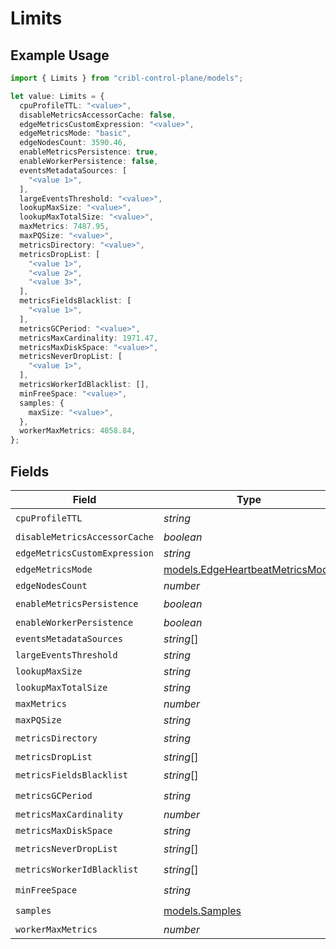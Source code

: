 # Limits

## Example Usage

```typescript
import { Limits } from "cribl-control-plane/models";

let value: Limits = {
  cpuProfileTTL: "<value>",
  disableMetricsAccessorCache: false,
  edgeMetricsCustomExpression: "<value>",
  edgeMetricsMode: "basic",
  edgeNodesCount: 3590.46,
  enableMetricsPersistence: true,
  enableWorkerPersistence: false,
  eventsMetadataSources: [
    "<value 1>",
  ],
  largeEventsThreshold: "<value>",
  lookupMaxSize: "<value>",
  lookupMaxTotalSize: "<value>",
  maxMetrics: 7487.95,
  maxPQSize: "<value>",
  metricsDirectory: "<value>",
  metricsDropList: [
    "<value 1>",
    "<value 2>",
    "<value 3>",
  ],
  metricsFieldsBlacklist: [
    "<value 1>",
  ],
  metricsGCPeriod: "<value>",
  metricsMaxCardinality: 1971.47,
  metricsMaxDiskSpace: "<value>",
  metricsNeverDropList: [
    "<value 1>",
  ],
  metricsWorkerIdBlacklist: [],
  minFreeSpace: "<value>",
  samples: {
    maxSize: "<value>",
  },
  workerMaxMetrics: 4058.84,
};
```

## Fields

| Field                                                                    | Type                                                                     | Required                                                                 | Description                                                              |
| ------------------------------------------------------------------------ | ------------------------------------------------------------------------ | ------------------------------------------------------------------------ | ------------------------------------------------------------------------ |
| `cpuProfileTTL`                                                          | *string*                                                                 | :heavy_check_mark:                                                       | N/A                                                                      |
| `disableMetricsAccessorCache`                                            | *boolean*                                                                | :heavy_minus_sign:                                                       | N/A                                                                      |
| `edgeMetricsCustomExpression`                                            | *string*                                                                 | :heavy_minus_sign:                                                       | N/A                                                                      |
| `edgeMetricsMode`                                                        | [models.EdgeHeartbeatMetricsMode](../models/edgeheartbeatmetricsmode.md) | :heavy_minus_sign:                                                       | N/A                                                                      |
| `edgeNodesCount`                                                         | *number*                                                                 | :heavy_minus_sign:                                                       | N/A                                                                      |
| `enableMetricsPersistence`                                               | *boolean*                                                                | :heavy_check_mark:                                                       | N/A                                                                      |
| `enableWorkerPersistence`                                                | *boolean*                                                                | :heavy_minus_sign:                                                       | N/A                                                                      |
| `eventsMetadataSources`                                                  | *string*[]                                                               | :heavy_minus_sign:                                                       | N/A                                                                      |
| `largeEventsThreshold`                                                   | *string*                                                                 | :heavy_minus_sign:                                                       | N/A                                                                      |
| `lookupMaxSize`                                                          | *string*                                                                 | :heavy_minus_sign:                                                       | N/A                                                                      |
| `lookupMaxTotalSize`                                                     | *string*                                                                 | :heavy_minus_sign:                                                       | N/A                                                                      |
| `maxMetrics`                                                             | *number*                                                                 | :heavy_minus_sign:                                                       | N/A                                                                      |
| `maxPQSize`                                                              | *string*                                                                 | :heavy_minus_sign:                                                       | N/A                                                                      |
| `metricsDirectory`                                                       | *string*                                                                 | :heavy_check_mark:                                                       | N/A                                                                      |
| `metricsDropList`                                                        | *string*[]                                                               | :heavy_minus_sign:                                                       | N/A                                                                      |
| `metricsFieldsBlacklist`                                                 | *string*[]                                                               | :heavy_check_mark:                                                       | N/A                                                                      |
| `metricsGCPeriod`                                                        | *string*                                                                 | :heavy_check_mark:                                                       | N/A                                                                      |
| `metricsMaxCardinality`                                                  | *number*                                                                 | :heavy_minus_sign:                                                       | N/A                                                                      |
| `metricsMaxDiskSpace`                                                    | *string*                                                                 | :heavy_minus_sign:                                                       | N/A                                                                      |
| `metricsNeverDropList`                                                   | *string*[]                                                               | :heavy_check_mark:                                                       | N/A                                                                      |
| `metricsWorkerIdBlacklist`                                               | *string*[]                                                               | :heavy_check_mark:                                                       | N/A                                                                      |
| `minFreeSpace`                                                           | *string*                                                                 | :heavy_check_mark:                                                       | N/A                                                                      |
| `samples`                                                                | [models.Samples](../models/samples.md)                                   | :heavy_check_mark:                                                       | N/A                                                                      |
| `workerMaxMetrics`                                                       | *number*                                                                 | :heavy_minus_sign:                                                       | N/A                                                                      |